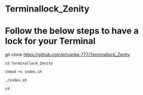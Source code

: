 # Terminallock_Zenity

# Follow the below steps to have a lock for your Terminal

git clone https://github.com/priyanka-777/Terminallock_Zenity

```
cd Terminallock_Zenity

chmod +x index.sh

./index.sh

cd
